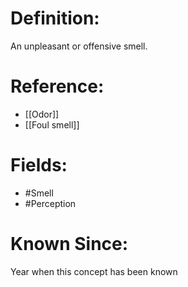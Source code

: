 

# Definition:
An unpleasant or offensive smell.

# Reference:
- [[Odor]]
- [[Foul smell]]

# Fields: 
- #Smell
- #Perception

# Known Since:
Year when this concept has been known

